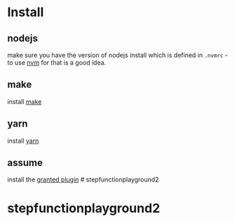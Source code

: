 # Install

## nodejs 

make sure you have the version of nodejs install which is defined in `.nvmrc` - to use [nvm](https://learn.microsoft.com/de-de/windows/dev-environment/javascript/nodejs-on-windows) for that is a good idea.

## make 

install [make](https://stackoverflow.com/questions/2532234/how-to-run-a-makefile-in-windows) 

## yarn

install [yarn](https://phoenixnap.com/kb/yarn-windows)

## assume

install the [granted plugin](https://docs.commonfate.io/granted/getting-started/#installing-the-cli) # stepfunctionplayground2
# stepfunctionplayground2
